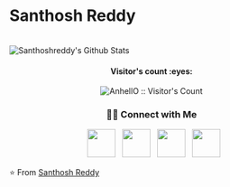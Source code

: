 # Santhosh Reddy
<br>
<img align="center" src="https://github-readme-stats.vercel.app/api?username=santhoshreddy0&count_private=true&show_icons=true&line_height=20&title_color=7A7ADB&icon_color=2234AE&text_color=D3D3D3&bg_color=0,000000,130F40&hide=contribs,prs" alt="Santhoshreddy's Github Stats">

</br>
<h4 align="center">Visitor's count :eyes:</h4>

<p align="center"><img src="https://profile-counter.glitch.me/{santhoshreddy0}/count.svg" alt="AnhellO :: Visitor's Count" /></p>

<h3 align="center"> 🤝🏻 Connect with Me </h3>

<p align="center">
&nbsp; <a href="https://twitter.com/itsme_santhoshd" target="_blank" rel="noopener noreferrer"><img src="https://img.icons8.com/plasticine/100/000000/twitter.png" width="50" /></a>  
&nbsp; <a href="https://www.instagram.com/itsme_karikalan/" target="_blank" rel="noopener noreferrer"><img src="https://img.icons8.com/plasticine/100/000000/instagram-new.png" width="50" /></a>  
&nbsp; <a href="https://www.linkedin.com/in/santhoshdkumar/" target="_blank" rel="noopener noreferrer"><img src="https://img.icons8.com/plasticine/100/000000/linkedin.png" width="50" /></a>
&nbsp; <a href="mailto:mail2myweb@gmail.com" target="_blank" rel="noopener noreferrer"><img src="https://img.icons8.com/plasticine/100/000000/gmail.png"  width="50" /></a>
</p>

⭐️ From [Santhosh Reddy](https://github.com/santhoshreddy0)
